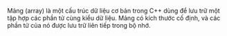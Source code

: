 Mảng (array) là một cấu trúc dữ liệu cơ bản trong C++ dùng để lưu trữ một tập hợp các phần tử cùng kiểu dữ liệu. Mảng có kích thước cố định, và các phần tử của nó được lưu trữ liên tiếp trong bộ nhớ.
